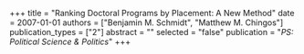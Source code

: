 +++
title = "Ranking Doctoral Programs by Placement: A New Method"
date = 2007-01-01
authors = ["Benjamin M. Schmidt", "Matthew M. Chingos"]
publication_types = ["2"]
abstract = ""
selected = "false"
publication = "*PS: Political Science & Politics*"
+++
